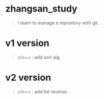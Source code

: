 # zhangsan_study
> I learn to manage a repository with git.

# v1 version
> c/c++ : add sort alg.

# v2 version
> c/c++ : add list reverse.
